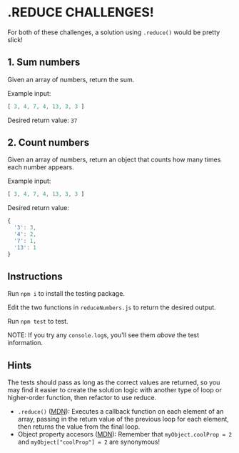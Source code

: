 # .REDUCE CHALLENGES!

For both of these challenges, a solution using `.reduce()` would be pretty slick!

## 1. Sum numbers

Given an array of numbers, return the sum.

Example input:

```js
[ 3, 4, 7, 4, 13, 3, 3 ]
```

Desired return value: `37`

## 2. Count numbers

Given an array of numbers, return an object that counts how many times each number appears.

Example input:

```js
[ 3, 4, 7, 4, 13, 3, 3 ]
```

Desired return value:

```js
{
  '3': 3,
  '4': 2,
  '7': 1,
  '13': 1
}
```

## Instructions

Run `npm i` to install the testing package.

Edit the two functions in `reduceNumbers.js` to return the desired output.

Run `npm test` to test.

NOTE: If you try any `console.log`s, you'll see them _above_ the test information.

## Hints

The tests should pass as long as the correct values are returned, so you may find it easier to create the solution logic with another type of loop or higher-order function, then refactor to use reduce.

- `.reduce()` ([MDN](https://developer.mozilla.org/en-US/docs/Web/JavaScript/Reference/Global_Objects/Array/reduce)): Executes a callback function on each element of an array, passing in the return value of the previous loop for each element, then returns the value from the final loop.
- Object property accesors ([MDN](https://developer.mozilla.org/en-US/docs/Web/JavaScript/Reference/Operators/Property_accessors#bracket_notation)): Remember that `myObject.coolProp = 2` and `myObject["coolProp"] = 2` are synonymous!